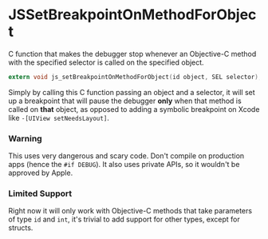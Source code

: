 JSSetBreakpointOnMethodForObject
================================

C function that makes the debugger stop whenever an Objective-C method with the specified selector is called on the specified object.

```c
extern void js_setBreakpointOnMethodForObject(id object, SEL selector);
```

Simply by calling this C function passing an object and a selector, it will set up a breakpoint that will pause the debugger **only** when that method is called on **that** object, as opposed to adding a symbolic breakpoint on Xcode like `-[UIView setNeedsLayout]`.

### Warning
This uses very dangerous and scary code. Don't compile on production apps (hence the `#if DEBUG`). It also uses private APIs, so it wouldn't be approved by Apple.

### Limited Support
Right now it will only work with Objective-C methods that take parameters of type `id` and `int`, it's trivial to add support for other types, except for structs.
